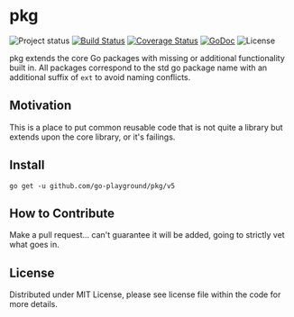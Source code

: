 # pkg

![Project status](https://img.shields.io/badge/version-5.6.1-green.svg)
[![Build Status](https://travis-ci.org/go-playground/pkg.svg?branch=master)](https://travis-ci.org/go-playground/pkg)
[![Coverage Status](https://coveralls.io/repos/github/go-playground/pkg/badge.svg?branch=master)](https://coveralls.io/github/go-playground/pkg?branch=master)
[![GoDoc](https://godoc.org/github.com/go-playground/pkg?status.svg)](https://pkg.go.dev/mod/github.com/go-playground/pkg/v5)
![License](https://img.shields.io/dub/l/vibe-d.svg)

pkg extends the core Go packages with missing or additional functionality built in. All packages correspond to the std go package name with an additional suffix of `ext` to avoid naming conflicts.

## Motivation

This is a place to put common reusable code that is not quite a library but extends upon the core library, or it's failings.

## Install

`go get -u github.com/go-playground/pkg/v5`

## How to Contribute

Make a pull request... can't guarantee it will be added, going to strictly vet what goes in.

## License

Distributed under MIT License, please see license file within the code for more details.
